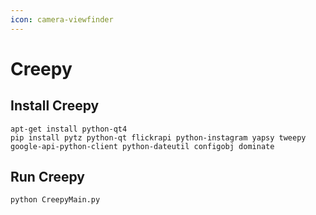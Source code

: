```yaml
---
icon: camera-viewfinder
---
```


# Creepy

## Install Creepy

```
apt-get install python-qt4 
pip install pytz python-qt flickrapi python-instagram yapsy tweepy google-api-python-client python-dateutil configobj dominate
```

## Run Creepy

```
python CreepyMain.py
```

